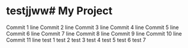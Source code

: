 # testjjww# My Project
Commit 1 line
Commit 2 line
Commit 3 line
Commit 4 line
Commit 5 line
Commit 6 line
Commit 7 line
Commit 8 line
Commit 9 line
Commit 10 line
Commit 11 line
test 1 
test 2 
test 3 
test 4 
test 5 
test 6 
test 7 

